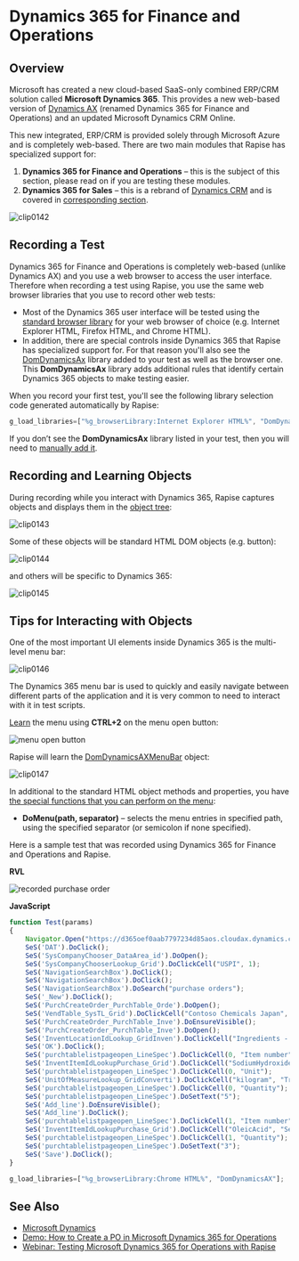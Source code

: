 # Dynamics 365 for Finance and Operations

## Overview

Microsoft has created a new cloud-based SaaS-only combined ERP/CRM solution called **Microsoft Dynamics 365**. This provides a new web-based version of [Dynamics AX](dynamics_ax.md) (renamed Dynamics 365 for Finance and Operations) and an updated Microsoft Dynamics CRM Online.

This new integrated, ERP/CRM is provided solely through Microsoft Azure and is completely web-based. There are two main modules that Rapise has specialized support for:

1. **Dynamics 365 for Finance and Operations** – this is the subject of this section, please read on if you are testing these modules.
2. **Dynamics 365 for Sales** – this is a rebrand of [Dynamics CRM](dynamics_crm.md) and is covered in [corresponding section](dynamics_crm.md).

![clip0142](./img/dynamics_3651.png)

## Recording a Test

Dynamics 365 for Finance and Operations is completely web-based (unlike Dynamics AX) and you use a web browser to access the user interface. Therefore when recording a test using Rapise, you use the same web browser libraries that you use to record other web tests:

- Most of the Dynamics 365 user interface will be tested using the [standard browser library](/Libraries/HTMLObject/) for your web browser of choice (e.g.  Internet Explorer HTML, Firefox HTML, and Chrome HTML).
- In addition, there are special controls inside Dynamics 365 that Rapise has specialized support for. For that reason you'll also see the [DomDynamicsAx](/Libraries/ses_lib_dynamics365/) library added to your test as well as the browser one. This **DomDynamicsAx** library adds additional rules that identify certain Dynamics 365 objects to make testing easier.

When you record your first test, you'll see the following library selection code generated automatically by Rapise:

```javascript
g_load_libraries=["%g_browserLibrary:Internet Explorer HTML%", "DomDynamicsAx"];
```

If you don’t see the **DomDynamicsAx** library listed in your test, then you will need to [manually add it](change_the_libraries_being_use.md).

## Recording and Learning Objects

During recording while you interact with Dynamics 365, Rapise captures objects and displays them in the [object tree](object_learning.md):

![clip0143](./img/dynamics_3652.png)

Some of these objects will be standard HTML DOM objects (e.g. button):

![clip0144](./img/dynamics_3653.png)

and others will be specific to Dynamics 365:

![clip0145](./img/dynamics_3654.png)

## Tips for Interacting with Objects

One of the most important UI elements inside Dynamics 365 is the multi-level menu bar:

![clip0146](./img/dynamics_3655.png)

The Dynamics 365 menu bar is used to quickly and easily navigate between different parts of the application and it is very common to need to interact with it in test scripts.

[Learn](object_learning.md) the menu using **CTRL+2** on the menu open button:

![menu open button](./img/dynamics_3657.png)

Rapise will learn the [DomDynamicsAXMenuBar](/Libraries/DomDynamicsAXMenuBar/) object:

![clip0147](./img/dynamics_3656.png)

In additional to the standard HTML object methods and properties, you have [the special functions that you can perform on the menu](/Libraries/DomDynamicsAXMenuBar/):

- **DoMenu(path, separator)** – selects the menu entries in specified path, using the specified separator (or semicolon if none specified).

Here is a sample test that was recorded using Dynamics 365 for Finance and Operations and Rapise.

**RVL**

![recorded purchase order](./img/dynamics_3658.png)

**JavaScript**

```javascript
function Test(params)
{
    Navigator.Open("https://d365oef0aab7797234d85aos.cloudax.dynamics.com/?cmp=DAT&mi=DefaultDashboard");
    SeS('DAT').DoClick();
    SeS('SysCompanyChooser_DataArea_id').DoOpen();
    SeS('SysCompanyChooserLookup_Grid').DoClickCell("USPI", 1);
    SeS('NavigationSearchBox').DoClick();
    SeS('NavigationSearchBox').DoClick();
    SeS('NavigationSearchBox').DoSearch("purchase orders");
    SeS('_New').DoClick();
    SeS('PurchCreateOrder_PurchTable_Orde').DoOpen();
    SeS('VendTable_SysTL_Grid').DoClickCell("Contoso Chemicals Japan", "Name");
    SeS('PurchCreateOrder_PurchTable_Inve').DoEnsureVisible();
    SeS('PurchCreateOrder_PurchTable_Inve').DoOpen();
    SeS('InventLocationIdLookup_GridInven').DoClickCell("Ingredients - Cleaners", "Name");
    SeS('OK').DoClick();
    SeS('purchtablelistpageopen_LineSpec').DoClickCell(0, "Item number");
    SeS('InventItemIdLookupPurchase_Grid').DoClickCell("SodiumHydroxide", "Search name");
    SeS('purchtablelistpageopen_LineSpec').DoClickCell(0, "Unit");
    SeS('UnitOfMeasureLookup_GridConverti').DoClickCell("kilogram", "Translated description");
    SeS('purchtablelistpageopen_LineSpec').DoClickCell(0, "Quantity");
    SeS('purchtablelistpageopen_LineSpec').DoSetText("5");
    SeS('Add_line').DoEnsureVisible();
    SeS('Add_line').DoClick();
    SeS('purchtablelistpageopen_LineSpec').DoClickCell(1, "Item number");
    SeS('InventItemIdLookupPurchase_Grid').DoClickCell("OleicAcid", "Search name");
    SeS('purchtablelistpageopen_LineSpec').DoClickCell(1, "Quantity");
    SeS('purchtablelistpageopen_LineSpec').DoSetText("3");
    SeS('Save').DoClick();
}

g_load_libraries=["%g_browserLibrary:Chrome HTML%", "DomDynamicsAX"];
```

## See Also

- [Microsoft Dynamics](microsoft_dynamics.md)
- [Demo: How to Create a PO in Microsoft Dynamics 365 for Operations](https://youtu.be/NKE1Lg5OgoQ)
- [Webinar: Testing Microsoft Dynamics 365 for Operations with Rapise](https://youtu.be/YMhT0GLNwUE)